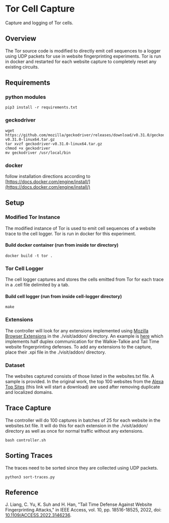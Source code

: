 # Tor Cell Capture
Capture and logging of Tor cells.

## Overview
The Tor source code is modified to directly emit cell sequences to a logger using UDP packets for use in website fingerprinting experiments. Tor is run in docker and restarted for each website capture to completely reset any existing circuits.

## Requirements
### python modules
```
pip3 install -r requirements.txt
```
### geckodriver
```
wget https://github.com/mozilla/geckodriver/releases/download/v0.31.0/geckodriver-v0.31.0-linux64.tar.gz
tar xvzf geckodriver-v0.31.0-linux64.tar.gz
chmod +x geckodriver
mv geckodriver /usr/local/bin
```
### docker
follow installation directions according to [https://docs.docker.com/engine/install/](https://docs.docker.com/engine/install/)
## Setup
### Modified Tor Instance
The modified instance of Tor is used to emit cell sequences of a website trace to the cell logger. Tor is run in docker for this experiment.
#### Build docker container (run from inside tor directory)
```
docker build -t tor .
```
### Tor Cell Logger
The cell logger captures and stores the cells emitted from Tor for each trace in a .cell file delimited by a tab.
#### Build cell logger (run from inside cell-logger directory)
```
make
```
### Extensions
The controller will look for any extensions implemented using [Mozilla Browser Extensions](https://developer.mozilla.org/en-US/docs/Mozilla/Add-ons/WebExtensions) in the ./visit/addon/ directory. An example is [here]() which implements half duplex communication for the Walkie-Talkie and Tail Time website fingerprinting defenses. To add any extensions to the capture, place their .xpi file in the ./visit/addon/ directory.
### Dataset
The websites captured consists of those listed in the websites.txt file. A sample is provided. In the original work, the top 100 websites from the [Alexa Top Sites](http://s3.amazonaws.com/alexa-static/top-1m.csv.zip) (this link will start a download) are used after removing duplicate and localized domains. 
## Trace Capture
The controller will do 100 captures in batches of 25 for each website in the websites.txt file. It will do this for each extension in the ./visit/addon/ directory as well as once for normal traffic without any extensions.
```
bash controller.sh
```
## Sorting Traces
The traces need to be sorted since they are collected using UDP packets.
```
python3 sort-traces.py
```
## Reference
J. Liang, C. Yu, K. Suh and H. Han, "Tail Time Defense Against Website Fingerprinting Attacks," in IEEE Access, vol. 10, pp. 18516-18525, 2022, doi: [10.1109/ACCESS.2022.3146236](10.1109/ACCESS.2022.3146236).
